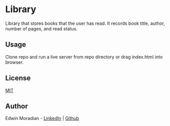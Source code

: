 # Library 

Library that stores books that the user has read. 
It records book title, author, number of pages, and read status.

## Usage

Clone repo and run a live server from repo directory or drag index.html into browser.

## License
[MIT](https://choosealicense.com/licenses/mit/)

## Author 
Edwin Moradian - [LinkedIn](https://linkedin.com/in/edwin-moradian) | [Github](https://github.com/edwinmoradian90)